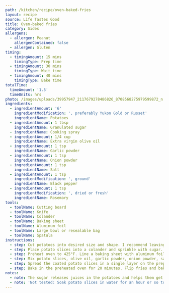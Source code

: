 ```yaml
---
path: /kitchen/recipe/oven-baked-fries
layout: recipe
source: Life Tastes Good
title: Oven-baked fries
category: Sides
allergens:
  - allergen: Peanut
    allergenContained: false
  - allergen: Gluten
timing:
  - timingAmount: 15 mins
    timingType: Prep time
  - timingAmount: 30 mins
    timingType: Wait time
  - timingAmount: 40 mins
    timingType: Bake time
totalTime:
  timeAmount: '1.5'
  timeUnits: hrs
photo: /images/uploads/39957947_2117679278486826_8708568275979599872_n.jpg
ingredients:
  - ingredientAmount: '6'
    ingredientModification: ', preferably Yukon Gold or Russet'
    ingredientName: Potatoes
  - ingredientAmount: 1 tbsp
    ingredientName: Granulated sugar
  - ingredientName: Cooking spray
  - ingredientAmount: 1/4 cup
    ingredientName: Extra virgin olive oil
  - ingredientAmount: 1 tsp
    ingredientName: Garlic powder
  - ingredientAmount: 1 tsp
    ingredientName: Onion powder
  - ingredientAmount: 1 tsp
    ingredientName: Salt
  - ingredientAmount: 1 tsp
    ingredientModification: ', ground'
    ingredientName: Black pepper
  - ingredientAmount: 1 tsp
    ingredientModification: ', dried or fresh'
    ingredientName: Rosemary
tools:
  - toolName: Cutting board
  - toolName: Knife
  - toolName: Colander
  - toolName: Baking sheet
  - toolName: Aluminum foil
  - toolName: Large bowl or resealable bag
  - toolName: Spatula
instructions:
  - step: Cut potatoes into desired size and shape. I recommend leaving the skin on and slicing into thick batons about 1/2" across, but removing the skin or cutting into wedges, crinkles, curly fries, shoestrings, etc are all great options.
  - step: Place potato slices into a colander and sprinkle with sugar. Set aside until liquid is released from potatoes, about 20-30 minutes. Drain liquid and pat fries dry.
  - step: Preheat oven to 425°F. Line a baking sheet with aluminum foil and spray with cooking spray.
  - step: Mix potato slices, olive oil, garlic powder, onion powder, salt, and black pepper together in either a large bowl or a resealable bag until evenly coated. Save the rosemary for later.
  - step: Spread the coated potato slices in a single layer on the prepared baking sheet.
  - step: Bake in the preheated oven for 20 minutes. Flip fries and bake for until crisp and browned, about 20 more minutes.
notes:
  - note: The sugar releases juices in the potatoes and helps them get crisp in the oven.
  - note: 'Not tested: Soak potato slices in water for an hour or so to reduce internal fry fluffiness.'
---
```

